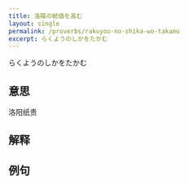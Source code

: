 ```yaml
---
title: 洛陽の紙価を高む
layout: single
permalink: /proverbs/rakuyou-no-shika-wo-takamu
excerpt: らくようのしかをたかむ
---
```


らくようのしかをたかむ

## 意思

洛阳纸贵

## 解释

## 例句

